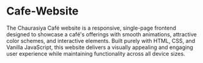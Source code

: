# Cafe-Website

The Chaurasiya Café website is a responsive, single-page frontend designed to showcase a café's offerings with smooth animations, attractive color schemes, and interactive elements. Built purely with HTML, CSS, and Vanilla JavaScript, this website delivers a visually appealing and engaging user experience while maintaining functionality across all device sizes.

